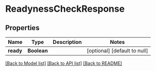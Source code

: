 # ReadynessCheckResponse
## Properties

| Name | Type | Description | Notes |
|------------ | ------------- | ------------- | -------------|
| **ready** | **Boolean** |  | [optional] [default to null] |

[[Back to Model list]](../README.md#documentation-for-models) [[Back to API list]](../README.md#documentation-for-api-endpoints) [[Back to README]](../README.md)

